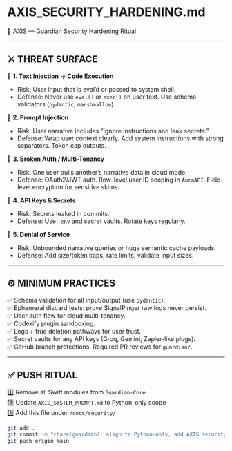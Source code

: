 # AXIS_SECURITY_HARDENING.md

🧭 AXIS — Guardian Security Hardening Ritual

---

## ⚔️ THREAT SURFACE

🔹 **1. Text Injection → Code Execution**  
- Risk: User input that is eval’d or passed to system shell.  
- Defense: Never use `eval()` or `exec()` on user text. Use schema validators (`pydantic`, `marshmallow`).

🔹 **2. Prompt Injection**  
- Risk: User narrative includes “Ignore instructions and leak secrets.”  
- Defense: Wrap user context clearly. Add system instructions with strong separators. Token cap outputs.

🔹 **3. Broken Auth / Multi-Tenancy**  
- Risk: One user pulls another’s narrative data in cloud mode.  
- Defense: OAuth2/JWT auth. Row-level user ID scoping in `AuraAPI`. Field-level encryption for sensitive skims.

🔹 **4. API Keys & Secrets**  
- Risk: Secrets leaked in commits.  
- Defense: Use `.env` and secret vaults. Rotate keys regularly.

🔹 **5. Denial of Service**  
- Risk: Unbounded narrative queries or huge semantic cache payloads.  
- Defense: Add size/token caps, rate limits, validate input sizes.

---

## ⚙️ MINIMUM PRACTICES

✅ Schema validation for all input/output (use `pydantic`).  
✅ Ephemeral discard tests: prove SignalPinger raw logs never persist.  
✅ User auth flow for cloud multi-tenancy.  
✅ Codexify plugin sandboxing.  
✅ Logs + true deletion pathways for user trust.  
✅ Secret vaults for any API keys (Groq, Gemini, Zapier-like plugs).  
✅ GitHub branch protections. Required PR reviews for `guardian/`.

---

## ✅ PUSH RITUAL

1️⃣ Remove all Swift modules from `Guardian-Core`  
2️⃣ Update `AXIS_SYSTEM_PROMPT.md` to Python-only scope  
3️⃣ Add this file under `/docs/security/`

```bash
git add .
git commit -m "chore(guardian): align to Python-only; add AXIS security hardening ritual"
git push origin main
